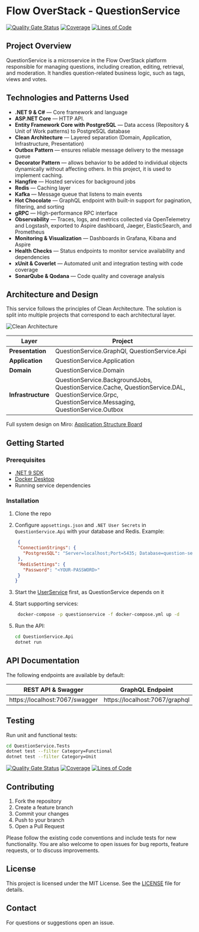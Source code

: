 # Flow OverStack - QuestionService
[![Quality Gate Status](https://sonarcloud.io/api/project_badges/measure?project=flow-OverStack_QuestionService&metric=alert_status)](https://sonarcloud.io/summary/new_code?id=flow-OverStack_QuestionService)
[![Coverage](https://sonarcloud.io/api/project_badges/measure?project=flow-OverStack_QuestionService&metric=coverage)](https://sonarcloud.io/summary/new_code?id=flow-OverStack_QuestionService)
[![Lines of Code](https://sonarcloud.io/api/project_badges/measure?project=flow-OverStack_QuestionService&metric=ncloc)](https://sonarcloud.io/summary/new_code?id=flow-OverStack_QuestionService)

## Project Overview

QuestionService is a microservice in the Flow OverStack platform responsible for managing questions, including creation, editing, retrieval, and moderation. It handles question-related business logic, such as tags, views and votes.

## Technologies and Patterns Used

* **.NET 9 & C#** — Core framework and language
* **ASP.NET Core** — HTTP API.
* **Entity Framework Core with PostgreSQL** — Data access (Repository & Unit of Work patterns) to PostgreSQL database
* **Clean Architecture** — Layered separation (Domain, Application, Infrastructure, Presentation)
* **Outbox Pattern** — ensures reliable message delivery to the message queue 
* **Decorator Pattern** — allows behavior to be added to individual objects dynamically without affecting others. In this project, it is used to implement caching.
* **Hangfire** — Hosted services for background jobs
* **Redis** — Caching layer
* **Kafka** — Message queue that listens to main events
* **Hot Chocolate** — GraphQL endpoint with built-in support for pagination, filtering, and sorting
* **gRPC** — High-performance RPC interface
* **Observability** — Traces, logs, and metrics collected via OpenTelemetry and Logstash, exported to Aspire dashboard, Jaeger, ElasticSearch, and Prometheus
* **Monitoring & Visualization** — Dashboards in Grafana, Kibana and Aspire
* **Health Checks** — Status endpoints to monitor service availability and dependencies
* **xUnit & Coverlet** — Automated unit and integration testing with code coverage
* **SonarQube & Qodana** — Code quality and coverage analysis

## Architecture and Design
This service follows the principles of Clean Architecture. The solution is split into multiple projects that correspond to each architectural layer.

![Clean Architecture](https://www.milanjovanovic.tech/blogs/mnw_017/clean_architecture.png?imwidth=1920)

| Layer | Project |
| ----- | ------- |
| **Presentation** | QuestionService.GraphQl, QuestionService.Api |
| **Application** | QuestionService.Application |
| **Domain** | QuestionService.Domain |
| **Infrastructure** | QuestionService.BackgroundJobs, QuestionService.Cache, QuestionService.DAL, QuestionService.Grpc, QuestionService.Messaging, QuestionService.Outbox |

Full system design on Miro: [Application Structure Board](https://miro.com/app/board/uXjVLx6YYx4=/?share_link_id=993967197754)

## Getting Started

### Prerequisites

* [.NET 9 SDK](https://dotnet.microsoft.com/download)
* [Docker Desktop](https://docs.docker.com/desktop)
* Running service dependencies

### Installation

1. Clone the repo
2. Configure `appsettings.json` and `.NET User Secrets` in `QuestionService.Api` with your database and Redis.
   Example: 
   ```json
    {
    "ConnectionStrings": {
      "PostgresSQL": "Server=localhost;Port=5435; Database=question-service-db; User Id=<YOUR-USER-ID>; Password=<YOUR-PASSWORD>"
    },
    "RedisSettings": {
      "Password": "<YOUR-PASSWORD>"
    }
   }
   ```
4. Start the [UserService](https://github.com/flow-OverStack/UserService/tree/master?tab=readme-ov-file#installation) first, as QuestionService depends on it
5. Start supporting services:

   ```bash
    docker-compose -p questionservice -f docker-compose.yml up -d
   ```
6. Run the API:

   ```bash
   cd QuestionService.Api
   dotnet run
   ```
## API Documentation

The following endpoints are available by default:

| REST API & Swagger | GraphQL Endpoint | 
| ------------------ | ---------------- | 
| https://localhost:7067/swagger |	https://localhost:7067/graphql | 

## Testing

Run unit and functional tests:

```bash
cd QuestionService.Tests
dotnet test --filter Category=Functional
dotnet test --filter Category=Unit
```

[![Quality Gate Status](https://sonarcloud.io/api/project_badges/measure?project=flow-OverStack_QuestionService&metric=alert_status)](https://sonarcloud.io/summary/new_code?id=flow-OverStack_QuestionService)
[![Coverage](https://sonarcloud.io/api/project_badges/measure?project=flow-OverStack_QuestionService&metric=coverage)](https://sonarcloud.io/summary/new_code?id=flow-OverStack_QuestionService)
[![Lines of Code](https://sonarcloud.io/api/project_badges/measure?project=flow-OverStack_QuestionService&metric=ncloc)](https://sonarcloud.io/summary/new_code?id=flow-OverStack_QuestionService)

## Contributing

1. Fork the repository
2. Create a feature branch
3. Commit your changes
4. Push to your branch 
5. Open a Pull Request

Please follow the existing code conventions and include tests for new functionality.
You are also welcome to open issues for bug reports, feature requests, or to discuss improvements. 

## License

This project is licensed under the MIT License. See the [LICENSE](https://github.com/flow-OverStack/QuestionService/blob/master/LICENSE) file for details.

## Contact

For questions or suggestions open an issue.
